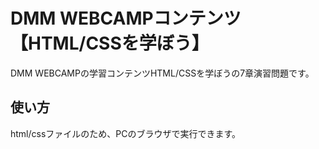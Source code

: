 # DMM WEBCAMPコンテンツ【HTML/CSSを学ぼう】
DMM WEBCAMPの学習コンテンツHTML/CSSを学ぼうの7章演習問題です。
## 使い方
html/cssファイルのため、PCのブラウザで実行できます。
